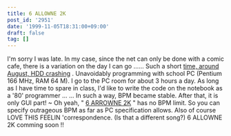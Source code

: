 ```yaml
---
title: 6 ALLOWNE 2K
post_id: '2951'
date: '1999-11-05T18:31:00+09:00'
draft: false
tag: []
---
```


I'm sorry I was late. In my case, since the net can only be done with a comic cafe, there is a variation on the day I can go ...... Such a short [time, around August, HDD crashing](/2933) . Unavoidably programming with school PC (Pentium 166 MHz, RAM 64 M). I go to the PC room for about 3 hours a day. As long as I have time to spare in class, I'd like to write the code on the notebook as a '80' programmer ... ... In such a way, BPM became stable. After that, it is only GUI part! ~ Oh yeah, " [6 ARROWNE 2K](/solo2k) " has no BPM limit. So you can specify outrageous BPM as far as PC specification allows. Also of course LOVE THIS FEELIN 'correspondence. (Is that a different song?) 6 ALLOWNE 2K comming soon !!